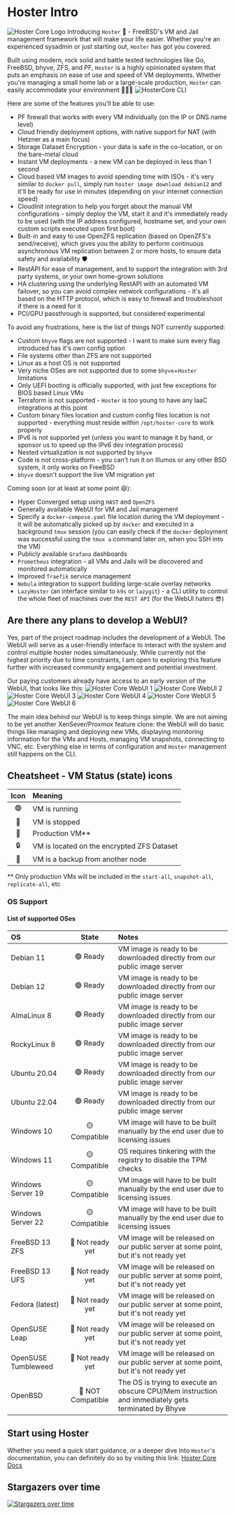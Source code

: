 # Hoster Intro

![Hoster Core Logo](https://github.com/yaroslav-gwit/HosterCore/raw/main/screenshots/hoster-core-cropped.png)
Introducing `Hoster` 🚀 - FreeBSD's VM and Jail management framework that will make your life easier.
Whether you're an experienced sysadmin or just starting out, `Hoster` has got you covered.

Built using modern, rock solid and battle tested technologies like Go, FreeBSD, bhyve, ZFS, and PF, `Hoster` is a highly opinionated system that puts an emphasis on ease of use and speed of VM deployments.
Whether you're managing a small home lab or a large-scale production, `Hoster` can easily accommodate your environment 🧑🏼‍💻
![HosterCore CLI](https://github.com/yaroslav-gwit/HosterCore/raw/main/screenshots/hoster-v03.png)

Here are some of the features you'll be able to use:

- PF firewall that works with every VM individually (on the IP or DNS name level)
- Cloud friendly deployment options, with native support for NAT (with Hetzner as a main focus)
- Storage Dataset Encryption - your data is safe in the co-location, or on the bare-metal cloud
- Instant VM deployments - a new VM can be deployed in less than 1 second
- Cloud based VM images to avoid spending time with ISOs - it's very similar to `docker pull`, simply run `hoster image download debian12` and it'll be ready for use in minutes (depending on your internet connection speed)
- CloudInit integration to help you forget about the manual VM configurations - simply deploy the VM, start it and it's immediately ready to be used (with the IP address configured, hostname set, and your own custom scripts executed upon first boot)
- Built-in and easy to use OpenZFS replication (based on OpenZFS's send/receive), which gives you the ability to perform continuous asynchronous VM replication between 2 or more hosts, to ensure data safety and availability 🛡️
- RestAPI for ease of management, and to support the integration with 3rd party systems, or your own home-grown solutions
- HA clustering using the underlying RestAPI with an automated VM failover, so you can avoid complex network configurations - it's all based on the HTTP protocol, which is easy to firewall and troubleshoot if there is a need for it
- PCI/GPU passthrough is supported, but considered experimental

To avoid any frustrations, here is the list of things NOT currently supported:

- Custom `bhyve` flags are not supported - I want to make sure every flag introduced has it's own config option
- File systems other than ZFS are not supported
- Linux as a host OS is not supported
- Very niche OSes are not supported due to some `bhyve`+`Hoster` limitations
- Only UEFI booting is officially supported, with just few exceptions for BIOS based Linux VMs
- Terraform is not supported - `Hoster` is too young to have any IaaC integrations at this point
- Custom binary files location and custom config files location is not supported - everything must reside within `/opt/hoster-core` to work properly
- IPv6 is not supported yet (unless you want to manage it by hand, or sponsor us to speed up the IPv6 dev integration process)
- Nested virtualization is not supported by `bhyve`
- Code is not cross-platform - you can't run it on Illumos or any other BSD system, it only works on FreeBSD
- `bhyve` doesn't support the live VM migration yet

Coming soon (or at least at some point 😄):

- Hyper Converged setup using `HAST` and `OpenZFS`
- Generally available WebUI for VM and Jail management
- Specify a `docker-compose.yaml` file location during the VM deployment - it will be automatically picked up by `docker` and executed in a background `tmux` session (you can easily check if the `docker` deployment was successful using the `tmux a` command later on, when you SSH into the VM)
- Publicly available `Grafana` dashboards
- `Prometheus` integration - all VMs and Jails will be discovered and monitored automatically
- Improved `Traefik` service management
- `Nebula` integration to support building large-scale overlay networks
- `LazyHoster` (an interface similar to `k9s` or `lazygit`) - a CLI utility to control the whole fleet of machines over the `REST API` (for the WebUI haters 😎)

## Are there any plans to develop a WebUI?

Yes, part of the project roadmap includes the development of a WebUI. The WebUI will serve as a user-friendly interface to interact with the system and control multiple hoster nodes simultaneously.
While currently not the highest priority due to time constraints, I am open to exploring this feature further with increased community engagement and potential investment.

Our paying customers already have access to an early version of the WebUI, that looks like this:
![Hoster Core WebUI 1](https://github.com/yaroslav-gwit/HosterCore/raw/main/screenshots/hoster-web-ui-1.png)
![Hoster Core WebUI 2](https://github.com/yaroslav-gwit/HosterCore/raw/main/screenshots/hoster-web-ui-2.png)
![Hoster Core WebUI 3](https://github.com/yaroslav-gwit/HosterCore/raw/main/screenshots/hoster-web-ui-3.png)
![Hoster Core WebUI 4](https://github.com/yaroslav-gwit/HosterCore/raw/main/screenshots/hoster-web-ui-4.png)
![Hoster Core WebUI 5](https://github.com/yaroslav-gwit/HosterCore/raw/main/screenshots/hoster-web-ui-5.png)
![Hoster Core WebUI 6](https://github.com/yaroslav-gwit/HosterCore/raw/main/screenshots/hoster-web-ui-6.png)

The main idea behind our WebUI is to keep things simple.
We are not aiming to be yet another XenSever/Proxmox feature clone: the WebUI will do basic things like managing and deploying new VMs, displaying monitoring information for the VMs and Hosts, managing VM snapshots, connecting to VNC, etc.
Everything else in terms of configuration and `Hoster` management still happens on the CLI.

## Cheatsheet - VM Status (state) icons

| Icon | Meaning                                    |
| :--: | :----------------------------------------- |
|  🟢  | VM is running                              |
|  🔴  | VM is stopped                              |
|  🔁  | Production VM\*\*                          |
|  🔒  | VM is located on the encrypted ZFS Dataset |
|  💾  | VM is a backup from another node           |

\*\* Only production VMs will be included in the `start-all`, `snapshot-all`, `replicate-all`, etc

### OS Support

#### List of supported OSes

| OS                  |       State       | Notes                                                                                               |
| :------------------ | :---------------: | :-------------------------------------------------------------------------------------------------- |
| Debian 11           |     🟢 Ready      | VM image is ready to be downloaded directly from our public image server                            |
| Debian 12           |     🟢 Ready      | VM image is ready to be downloaded directly from our public image server                            |
| AlmaLinux 8         |     🟢 Ready      | VM image is ready to be downloaded directly from our public image server                            |
| RockyLinux 8        |     🟢 Ready      | VM image is ready to be downloaded directly from our public image server                            |
| Ubuntu 20.04        |     🟢 Ready      | VM image is ready to be downloaded directly from our public image server                            |
| Ubuntu 22.04        |     🟢 Ready      | VM image is ready to be downloaded directly from our public image server                            |
| Windows 10          |   🟡 Compatible   | VM image will have to be built manually by the end user due to licensing issues                     |
| Windows 11          |   🟡 Compatible   | OS requires tinkering with the registry to disable the TPM checks                                   |
| Windows Server 19   |   🟡 Compatible   | VM image will have to be built manually by the end user due to licensing issues                     |
| Windows Server 22   |   🟡 Compatible   | VM image will have to be built manually by the end user due to licensing issues                     |
| FreeBSD 13 ZFS      | 🔴 Not ready yet  | VM image will be released on our public server at some point, but it's not ready yet                |
| FreeBSD 13 UFS      | 🔴 Not ready yet  | VM image will be released on our public server at some point, but it's not ready yet                |
| Fedora (latest)     | 🔴 Not ready yet  | VM image will be released on our public server at some point, but it's not ready yet                |
| OpenSUSE Leap       | 🔴 Not ready yet  | VM image will be released on our public server at some point, but it's not ready yet                |
| OpenSUSE Tumbleweed | 🔴 Not ready yet  | VM image will be released on our public server at some point, but it's not ready yet                |
| OpenBSD             | 🚫 NOT Compatible | The OS is trying to execute an obscure CPU/Mem instruction and immediately gets terminated by Bhyve |

## Start using Hoster

Whether you need a quick start guidance, or a deeper dive into `Hoster`'s documentation, you can definitely do so by visiting this link:
[Hoster Core Docs](https://docs.hoster-core.gateway-it.com/)

## Stargazers over time

[![Stargazers over time](https://starchart.cc/yaroslav-gwit/HosterCore.svg)](https://starchart.cc/yaroslav-gwit/HosterCore)
